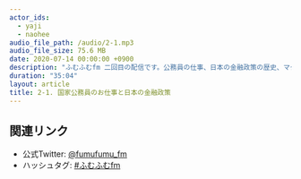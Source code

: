 ```yaml
---
actor_ids:
  - yaji
  - naohee
audio_file_path: /audio/2-1.mp3
audio_file_size: 75.6 MB
date: 2020-07-14 00:00:00 +0900
description: "ふむふむfm 二回目の配信です。公務員の仕事、日本の金融政策の歴史、マクロ・プルーデンスなどについて話しています。"
duration: "35:04"
layout: article
title: 2-1. 国家公務員のお仕事と日本の金融政策
---
```


## 関連リンク

- 公式Twitter: [@fumufumu_fm](https://twitter.com/fumufumu_fm)
- ハッシュタグ: [#ふむふむfm](https://twitter.com/hashtag/ふむふむfm?src=hash)
